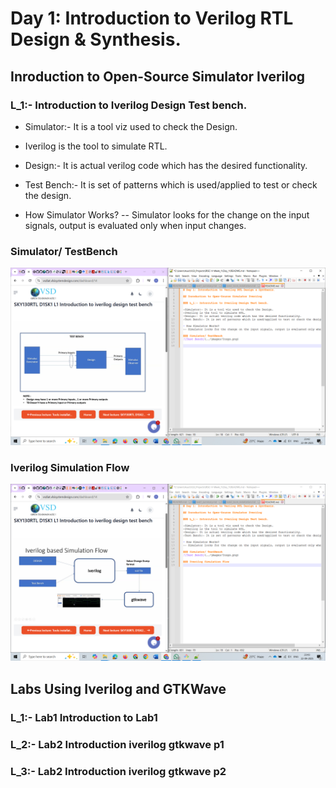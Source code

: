 # Day 1: Introduction to Verilog RTL Design & Synthesis.

## Inroduction to Open-Source Simulator Iverilog

### L_1:- Introduction to Iverilog Design Test bench.

- Simulator:- It is a tool viz used to check the Design.
- Iverilog is the tool to simulate RTL.
- Design:- It is actual verilog code which has the desired functionality.
- Test Bench:- It is set of patterns which is used/applied to test or check the design.

- How Simulator Works?
-- Simulator looks for the change on the input signals, output is evaluated only when input changes.

### Simulator/ TestBench
![Test Bench](Images/TestBench.png)

### Iverilog Simulation Flow
![Simulatio Flow](Images/Simulation_flow.png)

## Labs Using Iverilog and GTKWave

### L_1:- Lab1 Introduction to Lab1

### L_2:- Lab2 Introduction iverilog gtkwave p1

### L_3:- Lab2 Introduction iverilog gtkwave p2
